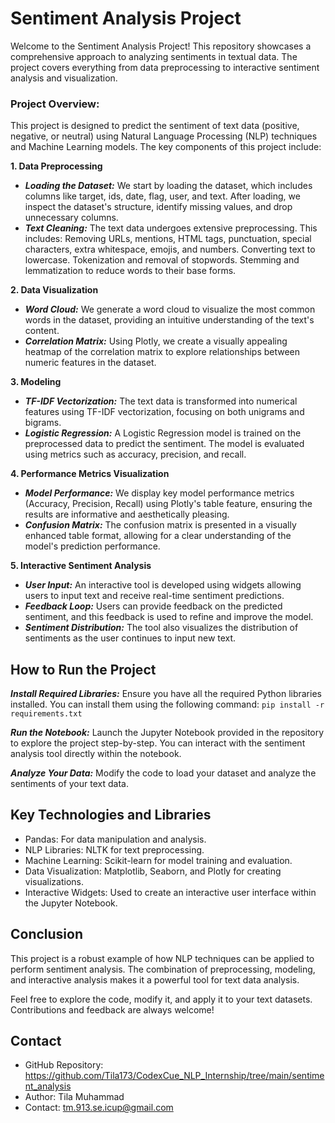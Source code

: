 # Sentiment Analysis Project
Welcome to the Sentiment Analysis Project! This repository showcases a comprehensive approach to analyzing sentiments in textual data. The project covers everything from data preprocessing to interactive sentiment analysis and visualization.

### Project Overview:
This project is designed to predict the sentiment of text data (positive, negative, or neutral) using Natural Language Processing (NLP) techniques and Machine Learning models. The key components of this project include:

**1. Data Preprocessing**
- ***Loading the Dataset:*** We start by loading the dataset, which includes columns like target, ids, date, flag, user, and text. After loading, we inspect the dataset's structure, identify missing values, and drop unnecessary columns.
- ***Text Cleaning:*** The text data undergoes extensive preprocessing. This includes:
Removing URLs, mentions, HTML tags, punctuation, special characters, extra whitespace, emojis, and numbers.
Converting text to lowercase.
Tokenization and removal of stopwords.
Stemming and lemmatization to reduce words to their base forms.

**2. Data Visualization**
- ***Word Cloud:*** We generate a word cloud to visualize the most common words in the dataset, providing an intuitive understanding of the text's content.
- ***Correlation Matrix:*** Using Plotly, we create a visually appealing heatmap of the correlation matrix to explore relationships between numeric features in the dataset.

**3. Modeling**
- ***TF-IDF Vectorization:*** The text data is transformed into numerical features using TF-IDF vectorization, focusing on both unigrams and bigrams.
- ***Logistic Regression:*** A Logistic Regression model is trained on the preprocessed data to predict the sentiment. The model is evaluated using metrics such as accuracy, precision, and recall.

**4. Performance Metrics Visualization**
- ***Model Performance:*** We display key model performance metrics (Accuracy, Precision, Recall) using Plotly's table feature, ensuring the results are informative and aesthetically pleasing.
- ***Confusion Matrix:*** The confusion matrix is presented in a visually enhanced table format, allowing for a clear understanding of the model's prediction performance.

**5. Interactive Sentiment Analysis**
- ***User Input:*** An interactive tool is developed using widgets allowing users to input text and receive real-time sentiment predictions.
- ***Feedback Loop:*** Users can provide feedback on the predicted sentiment, and this feedback is used to refine and improve the model.
- ***Sentiment Distribution:*** The tool also visualizes the distribution of sentiments as the user continues to input new text.

## How to Run the Project
***Install Required Libraries:*** Ensure you have all the required Python libraries installed. You can install them using the following command:
```pip install -r requirements.txt```

***Run the Notebook:*** Launch the Jupyter Notebook provided in the repository to explore the project step-by-step. You can interact with the sentiment analysis tool directly within the notebook.

***Analyze Your Data:*** Modify the code to load your dataset and analyze the sentiments of your text data.

## Key Technologies and Libraries
- Pandas: For data manipulation and analysis.
- NLP Libraries: NLTK for text preprocessing.
- Machine Learning: Scikit-learn for model training and evaluation.
- Data Visualization: Matplotlib, Seaborn, and Plotly for creating visualizations.
- Interactive Widgets: Used to create an interactive user interface within the Jupyter Notebook.

## Conclusion
This project is a robust example of how NLP techniques can be applied to perform sentiment analysis. The combination of preprocessing, modeling, and interactive analysis makes it a powerful tool for text data analysis.

Feel free to explore the code, modify it, and apply it to your text datasets. Contributions and feedback are always welcome!

## Contact
* GitHub Repository: https://github.com/Tila173/CodexCue_NLP_Internship/tree/main/sentiment_analysis
* Author: Tila Muhammad
* Contact: tm.913.se.icup@gmail.com



